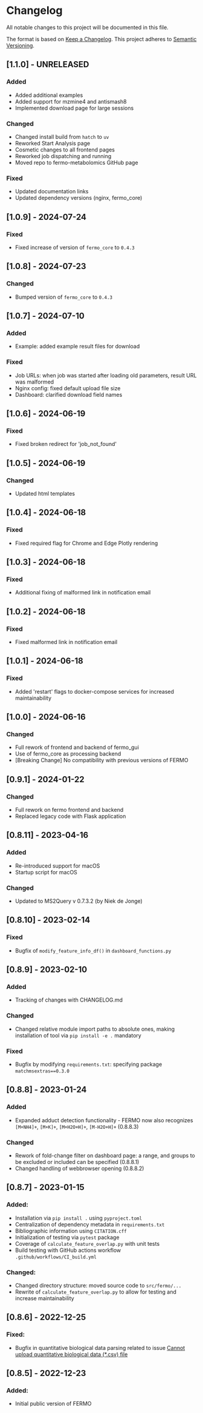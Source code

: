 # Changelog

All notable changes to this project will be documented in this file.

The format is based on [Keep a Changelog](https://keepachangelog.com/en/1.0.0/).
This project adheres to [Semantic Versioning](https://semver.org/spec/v2.0.0.html).


## [1.1.0] - UNRELEASED

### Added

- Added additional examples
- Added support for mzmine4 and antismash8
- Implemented download page for large sessions

### Changed

- Changed install build from `hatch` to `uv`
- Reworked Start Analysis page
- Cosmetic changes to all frontend pages
- Reworked job dispatching and running
- Moved repo to fermo-metabolomics GitHub page

### Fixed

- Updated documentation links
- Updated dependency versions (nginx, fermo_core)

## [1.0.9] - 2024-07-24

### Fixed

- Fixed increase of version of `fermo_core` to `0.4.3`

## [1.0.8] - 2024-07-23

### Changed

- Bumped version of `fermo_core` to `0.4.3`

## [1.0.7] - 2024-07-10

### Added

- Example: added example result files for download

### Fixed

- Job URLs: when job was started after loading old parameters, result URL was malformed
- Nginx config: fixed default upload file size
- Dashboard: clarified download field names

## [1.0.6] - 2024-06-19

### Fixed

- Fixed broken redirect for 'job_not_found'

## [1.0.5] - 2024-06-19

### Changed

- Updated html templates

## [1.0.4] - 2024-06-18

### Fixed

- Fixed required flag for Chrome and Edge Plotly rendering

## [1.0.3] - 2024-06-18

### Fixed

- Additional fixing of malformed link in notification email

## [1.0.2] - 2024-06-18

### Fixed

- Fixed malformed link in notification email

## [1.0.1] - 2024-06-18

### Fixed

- Added 'restart' flags to docker-compose services for increased maintainability

## [1.0.0] - 2024-06-16

### Changed

- Full rework of frontend and backend of fermo_gui
- Use of fermo_core as processing backend
- [Breaking Change] No compatibility with previous versions of FERMO

## [0.9.1] - 2024-01-22

### Changed

- Full rework on fermo frontend and backend
- Replaced legacy code with Flask application

## [0.8.11] - 2023-04-16

### Added

- Re-introduced support for macOS
- Startup script for macOS

### Changed

- Updated to MS2Query v 0.7.3.2 (by Niek de Jonge)

## [0.8.10] - 2023-02-14

### Fixed

- Bugfix of `modify_feature_info_df()` in  `dashboard_functions.py`

## [0.8.9] - 2023-02-10

### Added

- Tracking of changes with CHANGELOG.md

### Changed

- Changed relative module import paths to absolute ones, making installation of tool via `pip install -e .` mandatory

### Fixed

- Bugfix by modifying `requirements.txt`: specifying package `matchmsextras==0.3.0`

## [0.8.8] - 2023-01-24

### Added

- Expanded adduct detection functionality - FERMO now also recognizes `[M+NH4]+`, `[M+K]+`, `[M+H2O+H]+`, `[M-H2O+H]+` (0.8.8.3)

### Changed

- Rework of fold-change filter on dashboard page: a range, and groups to be excluded or included can be specified (0.8.8.1)
- Changed handling of webbrowser opening (0.8.8.2)

## [0.8.7] - 2023-01-15

### Added:

- Installation via `pip install .` using `pyproject.toml`
- Centralization of dependency metadata in `requirements.txt`
- Bibliographic information using `CITATION.cff`
- Initialization of testing via `pytest` package
- Coverage of `calculate_feature_overlap.py` with unit tests
- Build testing with GitHub actions workflow `.github/workflows/CI_build.yml`

### Changed:

- Changed directory structure: moved source code to `src/fermo/...`
- Rewrite of `calculate_feature_overlap.py` to allow for testing and increase maintainability

## [0.8.6] - 2022-12-25

### Fixed:

- Bugfix in quantitative biological data parsing related to issue [Cannot upload quantitative biological data (*.csv) file](https://github.com/fermo-metabolomics/FERMO/issues/1)

## [0.8.5] - 2022-12-23

### Added:

- Initial public version of FERMO
